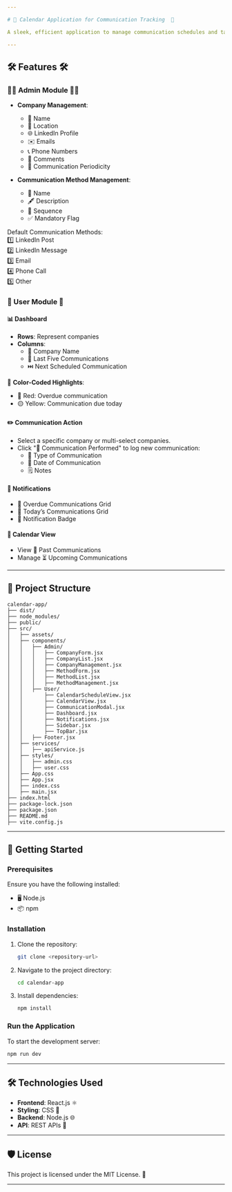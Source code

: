 ```yaml
---

# 📅 Calendar Application for Communication Tracking  📅

A sleek, efficient application to manage communication schedules and tasks for companies. This application provides a streamlined way to organize communication methods, maintain records, and track overdue or upcoming communications effortlessly.  

---
```


## 🛠️ Features 🛠️ 

### 👨‍💼 Admin Module  👨‍💼
- **Company Management**:  
  - 🏢 Name  
  - 📍 Location  
  - 🌐 LinkedIn Profile  
  - ✉️ Emails  
  - 📞 Phone Numbers  
  - 📝 Comments  
  - 🔄 Communication Periodicity  

- **Communication Method Management**:  
  - 📝 Name  
  - 🖋️ Description  
  - 🔢 Sequence  
  - ✅ Mandatory Flag  

Default Communication Methods:  
1️⃣ LinkedIn Post  
2️⃣ LinkedIn Message  
3️⃣ Email  
4️⃣ Phone Call  
5️⃣ Other  

### 👤 User Module  👤
#### 📊 Dashboard  
- **Rows**: Represent companies  
- **Columns**:  
  - 🏢 Company Name  
  - 📜 Last Five Communications  
  - ⏭️ Next Scheduled Communication  

🎨 **Color-Coded Highlights**:  
- 🔴 Red: Overdue communication  
- 🟡 Yellow: Communication due today  

#### ✏️ Communication Action  
- Select a specific company or multi-select companies.  
- Click "📨 Communication Performed" to log new communication:  
  - 📝 Type of Communication  
  - 📅 Date of Communication  
  - 🗒️ Notes  

#### 🔔 Notifications  
- 📌 Overdue Communications Grid  
- 📌 Today’s Communications Grid  
- 🛑 Notification Badge  

#### 📅 Calendar View  
- View 📜 Past Communications  
- Manage ⏳ Upcoming Communications  

---

## 📂 Project Structure  

```
calendar-app/  
├── dist/  
├── node_modules/  
├── public/  
├── src/  
│   ├── assets/  
│   ├── components/  
│   │   ├── Admin/  
│   │   │   ├── CompanyForm.jsx  
│   │   │   ├── CompanyList.jsx  
│   │   │   ├── CompanyManagement.jsx  
│   │   │   ├── MethodForm.jsx  
│   │   │   ├── MethodList.jsx  
│   │   │   ├── MethodManagement.jsx  
│   │   ├── User/  
│   │       ├── CalendarScheduleView.jsx  
│   │       ├── CalendarView.jsx  
│   │       ├── CommunicationModal.jsx  
│   │       ├── Dashboard.jsx  
│   │       ├── Notifications.jsx  
│   │       ├── Sidebar.jsx  
│   │       ├── TopBar.jsx  
│   │   ├── Footer.jsx  
│   ├── services/  
│   │   ├── apiService.js  
│   ├── styles/  
│   │   ├── admin.css  
│   │   ├── user.css  
│   ├── App.css  
│   ├── App.jsx  
│   ├── index.css  
│   ├── main.jsx  
├── index.html  
├── package-lock.json  
├── package.json  
├── README.md  
├── vite.config.js  
```  

---

## 🚀 Getting Started  

### Prerequisites  
Ensure you have the following installed:  
- 🖥️ Node.js  
- 📦 npm  

### Installation  

1. Clone the repository:  
   ```bash  
   git clone <repository-url>  
   ```  
2. Navigate to the project directory:  
   ```bash  
   cd calendar-app  
   ```  
3. Install dependencies:  
   ```bash  
   npm install  
   ```  

### Run the Application  
To start the development server:  
```bash  
npm run dev  
```  

---

## 🛠️ Technologies Used  
- **Frontend**: React.js ⚛️  
- **Styling**: CSS 🎨  
- **Backend**: Node.js 🌐  
- **API**: REST APIs 🔌  

---

## 🛡️ License  
This project is licensed under the MIT License. 📜  

---
